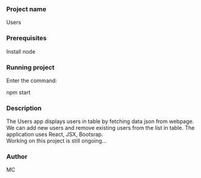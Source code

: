 ### Project name

Users

### Prerequisites

Install node

### Running project

Enter the command:

npm start

### Description

The Users app displays users in table by fetching data json from webpage. We can add new users and remove existing users from the list in table. The application uses React, JSX, Bootsrap.  
Working on this project is still ongoing...

### Author

MC
